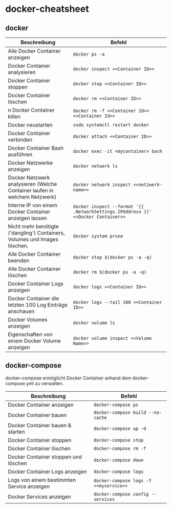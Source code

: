 # docker-cheatsheet

## docker

| Beschreibung        | Befehl  |
| ------------- |-------------|
| Alle Docker Container anzeigen| `docker ps -a` |
| Docker Container analysieren|`docker inspect <<Container ID>>`|
| Docker Container stoppen |`docker stop <<Container ID>>`| 
| Docker Container löschen | `docker rm <<Container ID>>`|
| n Docker Container killen|`docker rm -f <<Container Id>> <<Container Id>>`|
|Docker neustarten|`sudo systemctl restart docker`|
|Docker Container verbinden|`docker attach <<Container ID>>`|
|Docker Container Bash ausführen|`docker exec -it <mycontainer> bash`|
|Docker Netzwerke anzeigen|`docker network ls`|
|Docker Netzwerk analysieren (Welche Container laufen in welchem Netzwerk)|`docker network inspect <<netzwerk-name>>`|
|Interne IP von einem Docker Container anzeigen lassen| `docker inspect --format '{{ .NetworkSettings.IPAddress }}' <<Docker Container>>`|
|Nicht mehr benötigte ('dangling') Containers, Volumes und Images löschen.|`docker system prune`|
|Alle Docker Container beenden|`docker stop $(docker ps -a -q)`|
|Alle Docker Container löschen|`docker rm $(docker ps -a -q)`|
|Docker Container Logs anzeigen|`docker logs <<Container ID>>`|
|Docker Container die letzten 100 Log Einträge anschauen|`docker logs --tail 100 <<Container ID>>`|
|Docker Volumes anzeigen|`docker volume ls`| 
|Eigenschaften von einem Docker Volume anzeigen|`docker volume inspect <<Volume Name>>`|

## docker-compose
docker-compose ermöglicht Docker Container anhand dem docker-compose.yml zu verwalten.

| Beschreibung        | Befehl  |
| ------------- |-------------|
| Docker Container anzeigen| `docker-compose ps` |
| Docker Container bauen|`docker-compose build --no-cache`|
| Docker Container bauen & starten|`docker-compose up -d`| 
| Docker Container stoppen| `docker-compose stop`|
| Docker Container löschen|`docker-compose rm -f`|
| Docker Container stoppen und löschen|`docker-compose down`|
| Docker Container Logs anzeigen|`docker-compose logs`|
| Logs von einem bestimmten Service anzeigen|`docker-compose logs -f <<myservice>>`|
| Docker Services anzeigen|`docker-compose config --services`|
